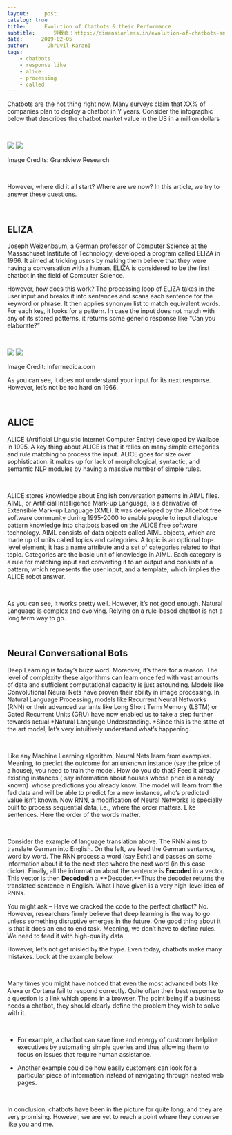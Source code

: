 ```yaml
---
layout:     post
catalog: true
title:      Evolution of Chatbots & their Performance
subtitle:      转载自：https://dimensionless.in/evolution-of-chatbots-and-their-performance/
date:      2019-02-05
author:      Dhruvil Karani
tags:
    - chatbots
    - response like
    - alice
    - processing
    - called
---
```


Chatbots are the hot thing right now. Many surveys claim that XX% of companies plan to deploy a chatbot in Y years. Consider the infographic below that describes the chatbot market value in the US in a million dollars

 

![](https://www.grandviewresearch.com/static/img/research/us-chatbot-market.png)
![](https://www.grandviewresearch.com/static/img/research/us-chatbot-market.png)


Image Credits: Grandview Research

 

However, where did it all start? Where are we now? In this article, we try to answer these questions.

 

## ELIZA

Joseph Weizenbaum, a German professor of Computer Science at the Massachuset Institute of Technology, developed a program called ELIZA in 1966. It aimed at tricking users by making them believe that they were having a conversation with a human. ELIZA is considered to be the first chatbot in the field of Computer Science.

However, how does this work? The processing loop of ELIZA takes in the user input and breaks it into sentences and scans each sentence for the keyword or phrase. It then applies synonym list to match equivalent words. For each key, it looks for a pattern. In case the input does not match with any of its stored patterns, it returns some generic response like “Can you elaborate?”

 

![](https://blog.infermedica.com/content/images/2017/01/illustration-eliza@2x-1.png)
![](https://blog.infermedica.com/content/images/2017/01/illustration-eliza@2x-1.png)


Image Credit: Infermedica.com

As you can see, it does not understand your input for its next response. However, let’s not be too hard on 1966.

 

## ALICE

ALICE (Artificial Linguistic Internet Computer Entity) developed by Wallace in 1995. A key thing about ALICE is that it relies on many simple categories and rule matching to process the input. ALICE goes for size over sophistication: it makes up for lack of morphological, syntactic, and semantic NLP modules by having a massive number of simple rules.





 

ALICE stores knowledge about English conversation patterns in AIML files. AIML, or Artificial Intelligence Mark-up Language, is a derivative of Extensible Mark-up Language (XML). It was developed by the Alicebot free software community during 1995-2000 to enable people to input dialogue pattern knowledge into chatbots based on the ALICE free software technology. AIML consists of data objects called AIML objects, which are made up of units called topics and categories. A topic is an optional top-level element; it has a name attribute and a set of categories related to that topic. Categories are the basic unit of knowledge in AIML. Each category is a rule for matching input and converting it to an output and consists of a pattern, which represents the user input, and a template, which implies the ALICE robot answer.

 

As you can see, it works pretty well. However, it’s not good enough. Natural Language is complex and evolving. Relying on a rule-based chatbot is not a long term way to go.


 

## Neural Conversational Bots

Deep Learning is today’s buzz word. Moreover, it’s there for a reason. The level of complexity these algorithms can learn once fed with vast amounts of data and sufficient computational capacity is just astounding. Models like Convolutional Neural Nets have proven their ability in image processing. In Natural Language Processing, models like Recurrent Neural Networks (RNN) or their advanced variants like Long Short Term Memory (LSTM) or Gated Recurrent Units (GRU) have now enabled us to take a step further towards actual *Natural Language Understanding. *Since this is the state of the art model, let’s very intuitively understand what’s happening.

 

Like any Machine Learning algorithm, Neural Nets learn from examples. Meaning, to predict the outcome for an unknown instance (say the price of a house), you need to train the model. How do you do that? Feed it already existing instances ( say information about houses whose price is already known)  whose predictions you already know. The model will learn from the fed data and will be able to predict for a new instance, who’s predicted value isn’t known. Now RNN, a modification of Neural Networks is specially built to process sequential data, i.e., where the order matters. Like sentences. Here the order of the words matter.



 

Consider the example of language translation above. The RNN aims to translate German into English. On the left, we feed the German sentence, word by word. The RNN process a word (say Echt) and passes on some information about it to the next step where the next word (in this case dicke). Finally, all the information about the sentence is **Encoded** in a vector. This vector is then **Decoded**in a **Decoder.**Thus the decoder returns the translated sentence in English. What I have given is a very high-level idea of RNNs.

You might ask – Have we cracked the code to the perfect chatbot? No. However, researchers firmly believe that deep learning is the way to go unless something disruptive emerges in the future. One good thing about it is that it does an end to end task. Meaning, we don’t have to define rules. We need to feed it with high-quality data.

However, let’s not get misled by the hype. Even today, chatbots make many mistakes. Look at the example below.





 

Many times you might have noticed that even the most advanced bots like Alexa or Cortana fail to respond correctly. Quite often their best response to a question is a link which opens in a browser. The point being if a business needs a chatbot, they should clearly define the problem they wish to solve with it.

 

- For example, a chatbot can save time and energy of customer helpline executives by automating simple queries and thus allowing them to focus on issues that require human assistance.

- Another example could be how easily customers can look for a particular piece of information instead of navigating through nested web pages.


 

In conclusion, chatbots have been in the picture for quite long, and they are very promising. However, we are yet to reach a point where they converse like you and me.

